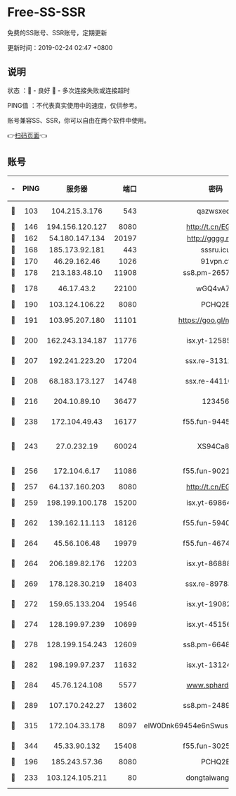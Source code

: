 # Free-SS-SSR

免费的SS账号、SSR账号，定期更新

更新时间：2019-02-24 02:47 +0800

## 说明

状态     ：🙂 - 良好 🙁 - 多次连接失败或连接超时

PING值   ：不代表真实使用中的速度，仅供参考。

账号兼容SS、SSR，你可以自由在两个软件中使用。

👉[扫码页面](https://liesauer.github.io/free-ss-ssr.github.io/)👈

## 账号

|-|PING|服务器|端口|密码|加密方式|区域|
|:----:|:----:|:-----:|-----:|:----:|:----:|:----:|
|🙂|103|104.215.3.176|543|qazwsxedc|aes-256-gcm|JP|
|🙂|146|194.156.120.127|8080|http://t.cn/EGJIyrl|rc4-md5|RU|
|🙂|162|54.180.147.134|20197|http://gggg.rocks|chacha20|KR|
|🙂|168|185.173.92.181|443|sssru.icu|rc4-md5|RU|
|🙂|170|46.29.162.46|1026|91vpn.cf|rc4-md5|RU|
|🙂|178|213.183.48.10|11908|ss8.pm-26579445|rc4-md5|RU|
|🙂|178|46.17.43.2|22100|wGQ4vA7D|aes-256-gcm|RU|
|🙂|190|103.124.106.22|8080|PCHQ2E|rc4-md5|US|
|🙂|191|103.95.207.180|11101|https://goo.gl/m1zu1p|chacha20-ietf|CN|
|🙂|200|162.243.134.187|11776|isx.yt-12585814|aes-256-cfb|US|
|🙂|207|192.241.223.20|17204|ssx.re-31312379|aes-256-cfb|US|
|🙂|208|68.183.173.127|14748|ssx.re-44110237|aes-256-cfb|US|
|🙂|216|204.10.89.10|36477|123456|aes-256-cfb|US|
|🙂|238|172.104.49.43|16177|f55.fun-94458242|aes-256-cfb|SG|
|🙂|243|27.0.232.19|60024|XS94Ca8K|xchacha20-ietf-poly1305|HK|
|🙂|256|172.104.6.17|11086|f55.fun-90218107|aes-256-cfb|US|
|🙂|257|64.137.160.203|8080|http://t.cn/EGJIyrl|rc4-md5|CA|
|🙂|259|198.199.100.178|15200|isx.yt-69864380|aes-256-cfb|US|
|🙂|262|139.162.11.113|18126|f55.fun-59408328|aes-256-cfb|SG|
|🙂|264|45.56.106.48|19979|f55.fun-46740647|aes-256-cfb|US|
|🙂|264|206.189.82.176|12203|isx.yt-86888491|aes-256-cfb|SG|
|🙂|269|178.128.30.219|18403|ssx.re-89783245|aes-256-cfb|SG|
|🙂|272|159.65.133.204|19546|isx.yt-19082331|aes-256-cfb|SG|
|🙂|274|128.199.97.239|10699|isx.yt-45156697|aes-256-cfb|SG|
|🙂|278|128.199.154.243|12609|ss8.pm-66482208|aes-256-cfb|SG|
|🙂|282|198.199.97.237|11632|isx.yt-13124649|aes-256-cfb|US|
|🙂|284|45.76.124.108|5577|www.sphard.com|aes-256-cfb|AU|
|🙂|289|107.170.242.27|13602|ss8.pm-24894084|aes-256-cfb|US|
|🙂|315|172.104.33.178|8097|eIW0Dnk69454e6nSwuspv9DmS201tQ0D|aes-256-cfb|SG|
|🙂|344|45.33.90.132|15408|f55.fun-30254973|aes-256-cfb|US|
|🙂|196|185.243.57.36|8080|PCHQ2E|rc4-md5|US|
|🙂|233|103.124.105.211|80|dongtaiwang.com|aes-256-cfb|US|
